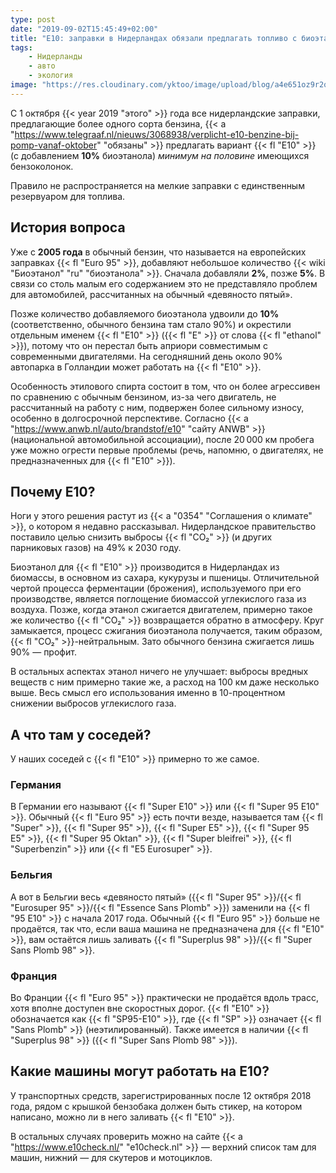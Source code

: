 ```yaml
---
type: post
date: "2019-09-02T15:45:49+02:00"
title: "E10: заправки в Нидерландах обязали предлагать топливо с биоэтанолом"
tags:
    - Нидерланды
    - авто
    - экология
image: "https://res.cloudinary.com/yktoo/image/upload/blog/a4e651oz9r2q1308.jpg"
---
```


С 1 октября {{< year 2019 "этого" >}} года все нидерландские заправки, предлагающие более одного сорта бензина, {{< a "https://www.telegraaf.nl/nieuws/3068938/verplicht-e10-benzine-bij-pomp-vanaf-oktober" "обязаны" >}} предлагать вариант {{< fl "E10" >}} (с добавлением **10%** биоэтанола) *минимум на половине* имеющихся бензоколонок.

Правило не распространяется на мелкие заправки с единственным резервуаром для топлива.

<!--more-->

## История вопроса

Уже с **2005 года** в обычный бензин, что называется на европейских заправках {{< fl "Euro 95" >}}, добавляют небольшое количество {{< wiki "Биоэтанол" "ru" "биоэтанола" >}}. Сначала добавляли **2%**, позже **5%**. В связи со столь малым его содержанием это не представляло проблем для автомобилей, рассчитанных на обычный «девяносто пятый».

Позже количество добавляемого биоэтанола удвоили до **10%** (соответственно, обычного бензина там стало 90%) и окрестили отдельным именем {{< fl "E10" >}} ({{< fl "E" >}} от слова {{< fl "ethanol" >}}), потому что он перестал быть априори совместимым с современными двигателями. На сегодняшний день около 90% автопарка в Голландии может работать на {{< fl "E10" >}}.

Особенность этилового спирта состоит в том, что он более агрессивен по сравнению с обычным бензином, из-за чего двигатель, не рассчитанный на работу с ним, подвержен более сильному износу, особенно в долгосрочной перспективе. Согласно {{< a "https://www.anwb.nl/auto/brandstof/e10" "сайту ANWB" >}} (национальной автомобильной ассоциации), после 20 000 км пробега уже можно огрести первые проблемы (речь, напомню, о двигателях, не предназначенных для {{< fl "E10" >}}).

## Почему E10?

Ноги у этого решения растут из {{< a "0354" "Соглашения о климате" >}}, о котором я недавно рассказывал. Нидерландское правительство поставило целью снизить выбросы {{< fl "CO₂" >}} (и других парниковых газов) на 49% к 2030 году.

Биоэтанол для {{< fl "E10" >}} производится в Нидерландах из биомассы, в основном из сахара, кукурузы и пшеницы. Отличительной чертой процесса ферментации (брожения), используемого при его производстве, является поглощение биомассой углекислого газа из воздуха. Позже, когда этанол сжигается двигателем, примерно такое же количество {{< fl "CO₂" >}} возвращается обратно в атмосферу. Круг замыкается, процесс сжигания биоэтанола получается, таким образом, {{< fl "CO₂" >}}-нейтральным. Зато обычного бензина сжигается лишь 90% — профит.

В остальных аспектах этанол ничего не улучшает: выбросы вредных веществ с ним примерно такие же, а расход на 100 км даже несколько выше. Весь смысл его использования именно в 10-процентном снижении выбросов углекислого газа.

## А что там у соседей?

У наших соседей с {{< fl "E10" >}} примерно то же самое.

### Германия

В Германии его называют {{< fl "Super E10" >}} или {{< fl "Super 95 E10" >}}. Обычный {{< fl "Euro 95" >}} есть почти везде, называется там {{< fl "Super" >}}, {{< fl "Super 95" >}}, {{< fl "Super E5" >}}, {{< fl "Super 95 E5" >}}, {{< fl "Super 95 Oktan" >}}, {{< fl "Super bleifrei" >}}, {{< fl "Superbenzin" >}} или {{< fl "E5 Eurosuper" >}}.

### Бельгия

А вот в Бельгии весь «девяносто пятый» ({{< fl "Super 95" >}}/{{< fl "Eurosuper 95" >}}/{{< fl "Essence Sans Plomb" >}}) заменили на {{< fl "95 E10" >}} с начала 2017 года. Обычный {{< fl "Euro 95" >}} больше не продаётся, так что, если ваша машина не предназначена для {{< fl "E10" >}}, вам остаётся лишь заливать {{< fl "Superplus 98" >}}/{{< fl "Super Sans Plomb 98" >}}.

### Франция

Во Франции {{< fl "Euro 95" >}} практически не продаётся вдоль трасс, хотя вполне доступен вне скоростных дорог. {{< fl "E10" >}} обозначается как {{< fl "SP95-E10" >}}, где {{< fl "SP" >}} означает {{< fl "Sans Plomb" >}} (неэтилированный). Также имеется в наличии {{< fl "Superplus 98" >}} ({{< fl "Super Sans Plomb 98" >}}).

## Какие машины могут работать на E10?

У транспортных средств, зарегистрированных после 12 октября 2018 года, рядом с крышкой бензобака должен быть стикер, на котором написано, можно ли в него заливать {{< fl "E10" >}}.

В остальных случаях проверить можно на сайте {{< a "https://www.e10check.nl/" "e10check.nl" >}} — верхний список там для машин, нижний — для скутеров и мотоциклов.
 